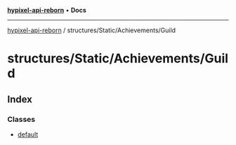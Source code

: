 [**hypixel-api-reborn**](../../../../README.md) • **Docs**

***

[hypixel-api-reborn](../../../../modules.md) / structures/Static/Achievements/Guild

# structures/Static/Achievements/Guild

## Index

### Classes

- [default](classes/default.md)
